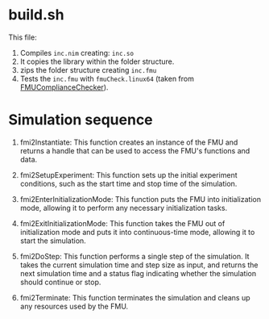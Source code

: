 # build.sh
This file:
1. Compiles `inc.nim` creating: `inc.so`
2. It copies the library within the folder structure.
3. zips the folder structure creating `inc.fmu`
4. Tests the `inc.fmu` with `fmuCheck.linux64` (taken from [FMUComplianceChecker](https://github.com/modelica-tools/FMUComplianceChecker)).



# Simulation sequence

1. fmi2Instantiate: This function creates an instance of the FMU and returns a handle that can be used to access the FMU's functions and data.

2. fmi2SetupExperiment: This function sets up the initial experiment conditions, such as the start time and stop time of the simulation.

3. fmi2EnterInitializationMode: This function puts the FMU into initialization mode, allowing it to perform any necessary initialization tasks.

4. fmi2ExitInitializationMode: This function takes the FMU out of initialization mode and puts it into continuous-time mode, allowing it to start the simulation.

5. fmi2DoStep: This function performs a single step of the simulation. It takes the current simulation time and step size as input, and returns the next simulation time and a status flag indicating whether the simulation should continue or stop.

6. fmi2Terminate: This function terminates the simulation and cleans up any resources used by the FMU.